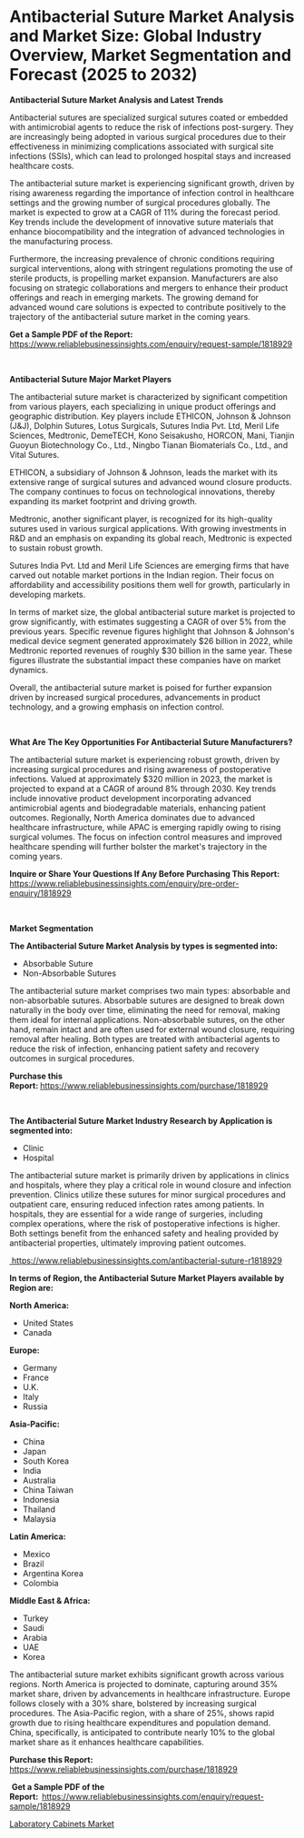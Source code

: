 <p><h1>Antibacterial Suture Market Analysis and Market Size: Global Industry Overview, Market Segmentation and Forecast (2025 to 2032)</h1></p><p><strong>Antibacterial Suture Market Analysis and Latest Trends</strong></p>
<p><p>Antibacterial sutures are specialized surgical sutures coated or embedded with antimicrobial agents to reduce the risk of infections post-surgery. They are increasingly being adopted in various surgical procedures due to their effectiveness in minimizing complications associated with surgical site infections (SSIs), which can lead to prolonged hospital stays and increased healthcare costs. </p><p>The antibacterial suture market is experiencing significant growth, driven by rising awareness regarding the importance of infection control in healthcare settings and the growing number of surgical procedures globally. The market is expected to grow at a CAGR of 11% during the forecast period. Key trends include the development of innovative suture materials that enhance biocompatibility and the integration of advanced technologies in the manufacturing process. </p><p>Furthermore, the increasing prevalence of chronic conditions requiring surgical interventions, along with stringent regulations promoting the use of sterile products, is propelling market expansion. Manufacturers are also focusing on strategic collaborations and mergers to enhance their product offerings and reach in emerging markets. The growing demand for advanced wound care solutions is expected to contribute positively to the trajectory of the antibacterial suture market in the coming years.</p></p>
<p><strong>Get a Sample PDF of the Report:&nbsp;</strong> <a href="https://www.reliablebusinessinsights.com/enquiry/request-sample/1818929?utm_campaign=3056&utm_medium=2&utm_source=Github&utm_content=ia&utm_term=03032025&utm_id=antibacterial-suture">https://www.reliablebusinessinsights.com/enquiry/request-sample/1818929</a></p>
<p>&nbsp;</p>
<p><strong>Antibacterial Suture Major Market Players</strong></p>
<p><p>The antibacterial suture market is characterized by significant competition from various players, each specializing in unique product offerings and geographic distribution. Key players include ETHICON, Johnson & Johnson (J&J), Dolphin Sutures, Lotus Surgicals, Sutures India Pvt. Ltd, Meril Life Sciences, Medtronic, DemeTECH, Kono Seisakusho, HORCON, Mani, Tianjin Guoyun Biotechnology Co., Ltd., Ningbo Tianan Biomaterials Co., Ltd., and Vital Sutures.</p><p>ETHICON, a subsidiary of Johnson & Johnson, leads the market with its extensive range of surgical sutures and advanced wound closure products. The company continues to focus on technological innovations, thereby expanding its market footprint and driving growth.</p><p>Medtronic, another significant player, is recognized for its high-quality sutures used in various surgical applications. With growing investments in R&D and an emphasis on expanding its global reach, Medtronic is expected to sustain robust growth.</p><p>Sutures India Pvt. Ltd and Meril Life Sciences are emerging firms that have carved out notable market portions in the Indian region. Their focus on affordability and accessibility positions them well for growth, particularly in developing markets. </p><p>In terms of market size, the global antibacterial suture market is projected to grow significantly, with estimates suggesting a CAGR of over 5% from the previous years. Specific revenue figures highlight that Johnson & Johnson's medical device segment generated approximately $26 billion in 2022, while Medtronic reported revenues of roughly $30 billion in the same year. These figures illustrate the substantial impact these companies have on market dynamics.</p><p>Overall, the antibacterial suture market is poised for further expansion driven by increased surgical procedures, advancements in product technology, and a growing emphasis on infection control.</p></p>
<p>&nbsp;</p>
<p><strong>What Are The Key Opportunities For Antibacterial Suture Manufacturers?</strong></p>
<p><p>The antibacterial suture market is experiencing robust growth, driven by increasing surgical procedures and rising awareness of postoperative infections. Valued at approximately $320 million in 2023, the market is projected to expand at a CAGR of around 8% through 2030. Key trends include innovative product development incorporating advanced antimicrobial agents and biodegradable materials, enhancing patient outcomes. Regionally, North America dominates due to advanced healthcare infrastructure, while APAC is emerging rapidly owing to rising surgical volumes. The focus on infection control measures and improved healthcare spending will further bolster the market's trajectory in the coming years.</p></p>
<p><strong>Inquire or Share Your Questions If Any Before Purchasing This Report:</strong> <a href="https://www.reliablebusinessinsights.com/enquiry/pre-order-enquiry/1818929?utm_campaign=3056&utm_medium=2&utm_source=Github&utm_content=ia&utm_term=03032025&utm_id=antibacterial-suture">https://www.reliablebusinessinsights.com/enquiry/pre-order-enquiry/1818929</a></p>
<p>&nbsp;</p>
<p><strong>Market Segmentation</strong></p>
<p><strong>The Antibacterial Suture Market Analysis by types is segmented into:</strong></p>
<p><ul><li>Absorbable Suture</li><li>Non-Absorbable Sutures</li></ul></p>
<p><p>The antibacterial suture market comprises two main types: absorbable and non-absorbable sutures. Absorbable sutures are designed to break down naturally in the body over time, eliminating the need for removal, making them ideal for internal applications. Non-absorbable sutures, on the other hand, remain intact and are often used for external wound closure, requiring removal after healing. Both types are treated with antibacterial agents to reduce the risk of infection, enhancing patient safety and recovery outcomes in surgical procedures.</p></p>
<p><strong>Purchase this Report:&nbsp;</strong><a href="https://www.reliablebusinessinsights.com/purchase/1818929?utm_campaign=3056&utm_medium=2&utm_source=Github&utm_content=ia&utm_term=03032025&utm_id=antibacterial-suture">https://www.reliablebusinessinsights.com/purchase/1818929</a></p>
<p>&nbsp;</p>
<p><strong>The Antibacterial Suture Market Industry Research by Application is segmented into:</strong></p>
<p><ul><li>Clinic</li><li>Hospital</li></ul></p>
<p><p>The antibacterial suture market is primarily driven by applications in clinics and hospitals, where they play a critical role in wound closure and infection prevention. Clinics utilize these sutures for minor surgical procedures and outpatient care, ensuring reduced infection rates among patients. In hospitals, they are essential for a wide range of surgeries, including complex operations, where the risk of postoperative infections is higher. Both settings benefit from the enhanced safety and healing provided by antibacterial properties, ultimately improving patient outcomes.</p></p>
<p><a href="https://www.reliablebusinessinsights.com/antibacterial-suture-r1818929?utm_campaign=3056&utm_medium=2&utm_source=Github&utm_content=ia&utm_term=03032025&utm_id=antibacterial-suture">&nbsp;https://www.reliablebusinessinsights.com/antibacterial-suture-r1818929</a></p>
<p><strong>In terms of Region, the Antibacterial Suture Market Players available by Region are:</strong></p>
<p>
    <p> <strong> North America: </strong>
        <ul>
            <li>United States</li>
            <li>Canada</li>
        </ul>
        </p> 
    <p> <strong> Europe: </strong>
        <ul>
            <li>Germany</li>
            <li>France</li>
            <li>U.K.</li>
            <li>Italy</li>
            <li>Russia</li>
        </ul>
        </p> 
    <p> <strong> Asia-Pacific: </strong>
        <ul>
            <li>China</li>
            <li>Japan</li>
            <li>South Korea</li>
            <li>India</li>
            <li>Australia</li>
            <li>China Taiwan</li>
            <li>Indonesia</li>
            <li>Thailand</li>
            <li>Malaysia</li>
        </ul>
        </p> 
    <p> <strong> Latin America: </strong>
        <ul>
            <li>Mexico</li>
            <li>Brazil</li>
            <li>Argentina Korea</li>
            <li>Colombia</li>
        </ul>
        </p> 
    <p> <strong> Middle East & Africa: </strong>
        <ul>
            <li>Turkey</li>
            <li>Saudi</li>
            <li>Arabia</li>
            <li>UAE</li>
            <li>Korea</li>
        </ul>
    </p>
    </p>
<p><p>The antibacterial suture market exhibits significant growth across various regions. North America is projected to dominate, capturing around 35% market share, driven by advancements in healthcare infrastructure. Europe follows closely with a 30% share, bolstered by increasing surgical procedures. The Asia-Pacific region, with a share of 25%, shows rapid growth due to rising healthcare expenditures and population demand. China, specifically, is anticipated to contribute nearly 10% to the global market share as it enhances healthcare capabilities.</p></p>
<p><strong>Purchase this Report: </strong><a href="https://www.reliablebusinessinsights.com/purchase/1818929?utm_campaign=3056&utm_medium=2&utm_source=Github&utm_content=ia&utm_term=03032025&utm_id=antibacterial-suture">https://www.reliablebusinessinsights.com/purchase/1818929</a></p>
<p>&nbsp;<strong>Get a Sample PDF of the Report:&nbsp;&nbsp;</strong><a href="https://www.reliablebusinessinsights.com/enquiry/request-sample/1818929?utm_campaign=3056&utm_medium=2&utm_source=Github&utm_content=ia&utm_term=03032025&utm_id=antibacterial-suture">https://www.reliablebusinessinsights.com/enquiry/request-sample/1818929</a></p>
<p><strong></strong></p>
<p><p><a href="https://github.com/lynlynyusay/Market-Research-Report-List-1/blob/main/laboratory-cabinets-market.md?utm_campaign=3056&utm_medium=2&utm_source=Github&utm_content=ia&utm_term=03032025&utm_id=antibacterial-suture">Laboratory Cabinets Market</a></p></p>